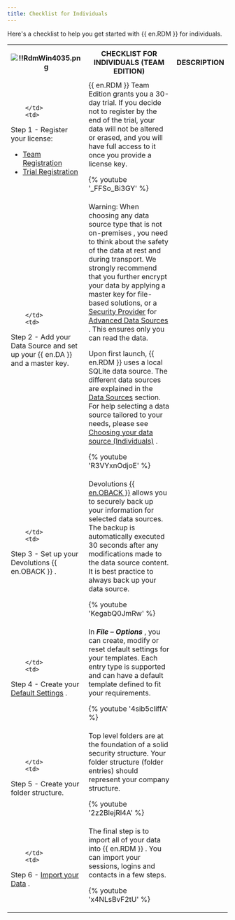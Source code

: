 ```yaml
---
title: Checklist for Individuals
---
```

Here's a checklist to help you get started with {{ en.RDM }} for individuals. 

<table>
	<tr>
		<th>

![!!RdmWin4035.png](/img/en/rdm/windows/RdmWin4035.png) 
		</th>
		<th>
CHECKLIST FOR INDIVIDUALS (TEAM EDITION) 
		</th>
		<th>
DESCRIPTION 
		</th>
	</tr>
	<tr>
		<td>

		</td>
		<td>
Step 1 - Register your license:  

* [Team Registration](/rdm/windows/installation/client/registration/team-edition/) 
* [Trial Registration](/rdm/windows/installation/client/registration/trial-request/) 
		</td>
		<td>
{{ en.RDM }} Team Edition grants you a 30-day trial. If you decide not to register by the end of the trial, your data will not be altered or erased, and you will have full access to it once you provide a license key.  

{% youtube '_FFSo_Bi3GY' %}  
		</td>
	</tr>
	<tr>
		<td>

		</td>
		<td>
Step 2 - Add your Data Source and set up your {{ en.DA }} and a master key. 
		</td>
		<td>
Warning: When choosing any data source type that is not on-premises , you need to think about the safety of the data at rest and during transport. We strongly recommend that you further encrypt your data by applying a master key for file-based solutions, or a [Security Provider](/rdm/windows/commands/administration/settings/security-providers/) for [Advanced Data Sources](/rdm/windows/data-sources/data-sources-types/advanced-data-sources/) . This ensures only you can read the data.  

Upon first launch, {{ en.RDM }} uses a local SQLite data source. The different data sources are explained in the [Data Sources](/rdm/windows/data-sources/) section. For help selecting a data source tailored to your needs, please see [Choosing your data source (Individuals)](/rdm/windows/getting-started/checklist-individuals/select-data-source-type/) .  

{% youtube 'R3VYxnOdjoE' %}
		</td>
	</tr>
	<tr>
		<td>

		</td>
		<td>
Step 3 - Set up your Devolutions {{ en.OBACK }} . 
		</td>
		<td>
Devolutions [{{ en.OBACK }}](/cloud/getting-started/devolutions-cloud-services/) allows you to securely back up your information for selected data sources. The backup is automatically executed 30 seconds after any modifications made to the data source content. It is best practice to always back up your data source.  

{% youtube 'KegabQ0JmRw' %}
		</td>
	</tr>
	<tr>
		<td>

		</td>
		<td>
Step 4 - Create your [Default Settings](/rdm/windows/commands/file/templates/default-settings/) . 
		</td>
		<td>
In ***File – Options*** , you can create, modify or reset default settings for your templates. Each entry type is supported and can have a default template defined to fit your requirements.  

{% youtube '4sib5cliffA' %}
		</td>
	</tr>
	<tr>
		<td>

		</td>
		<td>
Step 5 - Create your folder structure. 
		</td>
		<td>
Top level folders are at the foundation of a solid security structure. Your folder structure (folder entries) should represent your company structure.  

{% youtube '2z2BlejRl4A' %}
		</td>
	</tr>
	<tr>
		<td>

		</td>
		<td>
Step 6 - [Import your Data](/rdm/windows/commands/file/import/) . 
		</td>
		<td>
The final step is to import all of your data into {{ en.RDM }} . You can import your sessions, logins and contacts in a few steps.  

{% youtube 'x4NLsBvF2tU' %}
		</td>
	</tr>
</table>




